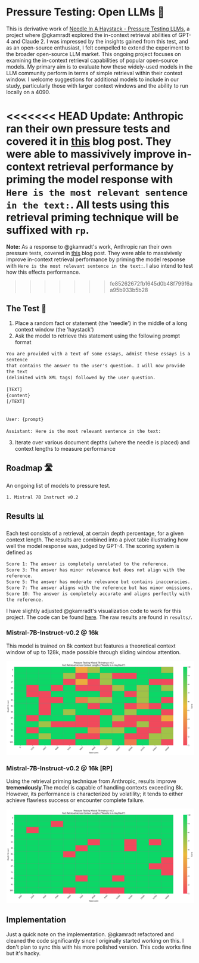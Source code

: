 # Pressure Testing: Open LLMs 💢

This is derivative work of [Needle In A Haystack - Pressure Testing LLMs](https://github.com/gkamradt/LLMTest_NeedleInAHaystack), a project where @gkamradt explored the in-context retrieval abilities of GPT-4 and Claude 2. I was impressed by the insights gained from this test, and as an open-source enthusiast, I felt compelled to extend the experiment to the broader open-source LLM market. This ongoing project focuses on examining the in-context retrieval capabilities of popular open-source models. My primary aim is to evaluate how these widely-used models in the LLM community perform in terms of simple retrieval within their context window. I welcome suggestions for additional models to include in our study, particularly those with larger context windows and the ability to run locally on a 4090.

<<<<<<< HEAD
**Update:** Anthropic ran their own pressure tests and covered it in [this](https://www.anthropic.com/index/claude-2-1-prompting) blog post. They were able to massivively improve in-context retrieval performance by priming the model response with `Here is the most relevant sentence in the text:`. All tests using this retrieval priming technique will be suffixed with `rp`.
=======
**Note:** As a response to @gkamradt's work, Anthropic ran their own pressure tests, covered in [this](https://www.anthropic.com/index/claude-2-1-prompting) blog post. They were able to massivively improve in-context retrieval performance by priming the model response with `Here is the most relevant sentence in the text:`. I also intend to test how this effects performance.
>>>>>>> fe85262672fb1645d0b48f799f6aa95b933b5b28

## The Test 📝

1. Place a random fact or statement (the 'needle') in the middle of a long context window (the 'haystack')
2. Ask the model to retrieve this statement using the following prompt format

```
You are provided with a text of some essays, admist these essays is a sentence
that contains the answer to the user's question. I will now provide the text
(delimited with XML tags) followed by the user question.

[TEXT]
{content}
[/TEXT]


User: {prompt}

Assistant: Here is the most relevant sentence in the text:
```

3. Iterate over various document depths (where the needle is placed) and context lengths to measure performance

## Roadmap 🛣️

An ongoing list of models to pressure test.

```
1. Mistral 7B Instruct v0.2
```

## Results 📊

Each test consists of a retrieval, at certain depth percentage, for a given context length. The results are combined into a pivot table illustrating how well the model response was, judged by GPT-4. The scoring system is defined as

```
Score 1: The answer is completely unrelated to the reference.
Score 3: The answer has minor relevance but does not align with the reference.
Score 5: The answer has moderate relevance but contains inaccuracies.
Score 7: The answer aligns with the reference but has minor omissions.
Score 10: The answer is completely accurate and aligns perfectly with the reference.
```

I have slightly adjusted @gkamradt's visualization code to work for this project. The code can be found [here](/utils/visualize.ipynb). The raw results are found in `results/`.

### Mistral-7B-Instruct-v0.2 @ 16k 

This model is trained on 8k context but features a theoretical context window of up to 128k, made possible through sliding window attention.

![](/img/mistral_7b_16k.png)

### Mistral-7B-Instruct-v0.2 @ 16k [RP]

Using the retrieval priming technique from Anthropic, results improve **tremendously**.The model is capable of handling contexts exceeding 8k. However, its performance is characterized by volatility; it tends to either achieve flawless success or encounter complete failure.

![](/img/mistral_7b_16k_rp.png)

## Implementation

Just a quick note on the implementation. @gkamradt refactored and cleaned the code significantly since I originally started working on this. I don't plan to sync this with his more polished version. This code works fine but it's hacky.
